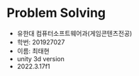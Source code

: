 # Problem Solving
* 유한대 컴퓨터소프트웨어과(게임콘텐츠전공)
 * 학번: 201927027
 * 이름: 최태현
* unity 3d version
 * 2022.3.17f1
